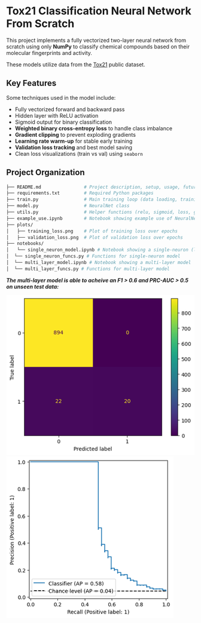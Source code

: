 # Tox21 Classification Neural Network From Scratch
This project implements a fully vectorized two-layer neural network from scratch using only **NumPy** to classify chemical compounds based on their molecular fingerprints and activity.

These models utilize data from the [Tox21](https://tripod.nih.gov/tox21/challenge/data.jsp#) public dataset.

## Key Features
Some techniques used in the model include:
- Fully vectorized forward and backward pass
- Hidden layer with ReLU activation
- Sigmoid output for binary classification
- **Weighted binary cross-entropy loss** to handle class imbalance
- **Gradient clipping** to prevent exploding gradients
- **Learning rate warm-up** for stable early training
- **Validation loss tracking** and best model saving
- Clean loss visualizations (train vs val) using `seaborn`


## Project Organization
```bash
├── README.md                # Project description, setup, usage, future work
├── requirements.txt         # Required Python packages
├── train.py                 # Main training loop (data loading, training, evaluation)
├── model.py                 # NeuralNet class
├── utils.py                 # Helper functions (relu, sigmoid, loss, gradient clipping, etc.)      
├── example_use.ipynb        # Notebook showing example use of NeuralNet class
├── plots/
│   ├── training_loss.png    # Plot of training loss over epochs
│   ├── validation_loss.png  # Plot of validation loss over epochs
├── notebooks/
│   └── single_neuron_model.ipynb # Notebook showing a single-neuron (logistic regression) model
│  └── single_neuron_funcs.py # Functions for single-neuron model
│  └── multi_layer_model.ipynb # Notebook showing a multi-layer model
│  └── multi_layer_funcs.py # Functions for multi-layer model

```

***The  multi-layer model is able to acheive an F1  > 0.6  and PRC-AUC > 0.5 on unseen test data:***

![alt text](plots/confusion_matrix.png)
![alt text](plots/prc_curve.png)



